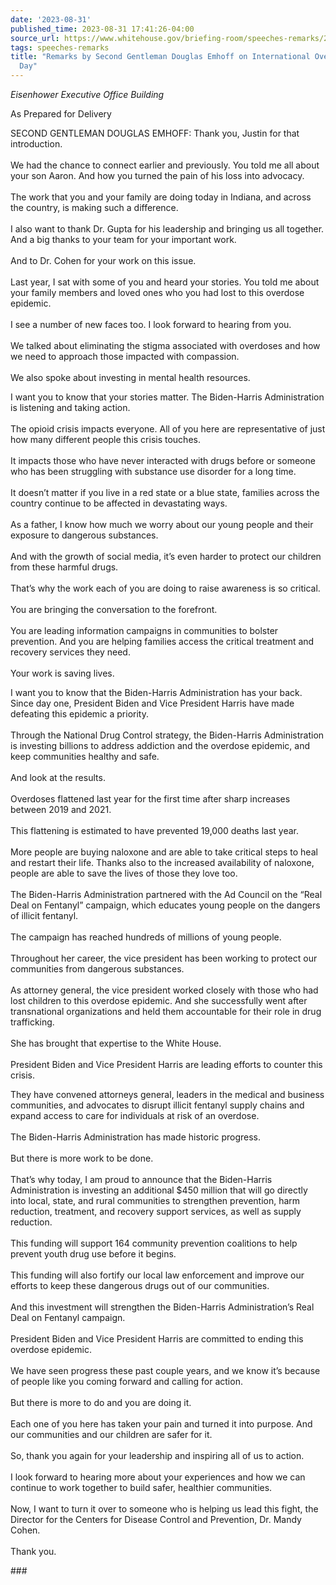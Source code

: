 ```yaml
---
date: '2023-08-31'
published_time: 2023-08-31 17:41:26-04:00
source_url: https://www.whitehouse.gov/briefing-room/speeches-remarks/2023/08/31/remarks-by-second-gentleman-douglas-emhoff-on-international-overdose-awareness-day/
tags: speeches-remarks
title: "Remarks by Second Gentleman Douglas Emhoff on International Overdose Awareness\_\
  Day"
---
```

 
*Eisenhower Executive Office Building*  
  
As Prepared for Delivery

SECOND GENTLEMAN DOUGLAS EMHOFF: Thank you, Justin for that
introduction.  
   
We had the chance to connect earlier and previously. You told me all
about your son Aaron. And how you turned the pain of his loss into
advocacy.  
   
The work that you and your family are doing today in Indiana, and across
the country, is making such a difference.  
   
I also want to thank Dr. Gupta for his leadership and bringing us all
together. And a big thanks to your team for your important work.  
   
And to Dr. Cohen for your work on this issue.  
   
Last year, I sat with some of you and heard your stories. You told me
about your family members and loved ones who you had lost to this
overdose epidemic.  
   
I see a number of new faces too. I look forward to hearing from you.  
   
We talked about eliminating the stigma associated with overdoses and how
we need to approach those impacted with compassion.  
   
We also spoke about investing in mental health resources.  
  
I want you to know that your stories matter. The Biden-Harris
Administration is listening and taking action.  
   
The opioid crisis impacts everyone. All of you here are representative
of just how many different people this crisis touches.  
   
It impacts those who have never interacted with drugs before or someone
who has been struggling with substance use disorder for a long time.  
   
It doesn’t matter if you live in a red state or a blue state, families
across the country continue to be affected in devastating ways.  
   
As a father, I know how much we worry about our young people and their
exposure to dangerous substances.  
   
And with the growth of social media, it’s even harder to protect our
children from these harmful drugs.  
   
That’s why the work each of you are doing to raise awareness is so
critical.  
   
You are bringing the conversation to the forefront.  
   
You are leading information campaigns in communities to bolster
prevention. And you are helping families access the critical treatment
and recovery services they need.  
   
Your work is saving lives.  
  
I want you to know that the Biden-Harris Administration has your back.
Since day one, President Biden and Vice President Harris have made
defeating this epidemic a priority.  
   
Through the National Drug Control strategy, the Biden-Harris
Administration is investing billions to address addiction and the
overdose epidemic, and keep communities healthy and safe.  
   
And look at the results.  
   
Overdoses flattened last year for the first time after sharp increases
between 2019 and 2021.  
   
This flattening is estimated to have prevented 19,000 deaths last
year.  
   
More people are buying naloxone and are able to take critical steps to
heal and restart their life. Thanks also to the increased availability
of naloxone, people are able to save the lives of those they love
too.   
   
The Biden-Harris Administration partnered with the Ad Council on the
“Real Deal on Fentanyl” campaign, which educates young people on the
dangers of illicit fentanyl.  
   
The campaign has reached hundreds of millions of young people.  
   
Throughout her career, the vice president has been working to protect
our communities from dangerous substances.   
   
As attorney general, the vice president worked closely with those who
had lost children to this overdose epidemic. And she successfully went
after transnational organizations and held them accountable for their
role in drug trafficking.  
   
She has brought that expertise to the White House.  
   
President Biden and Vice President Harris are leading efforts to counter
this crisis.  
  
They have convened attorneys general, leaders in the medical and
business communities, and advocates to disrupt illicit fentanyl supply
chains and expand access to care for individuals at risk of an
overdose.  
   
The Biden-Harris Administration has made historic progress.  
   
But there is more work to be done.  
   
That’s why today, I am proud to announce that the Biden-Harris
Administration is investing an additional $450 million that will go
directly into local, state, and rural communities to strengthen
prevention, harm reduction, treatment, and recovery support services, as
well as supply reduction.  
   
This funding will support 164 community prevention coalitions to help
prevent youth drug use before it begins.  
   
This funding will also fortify our local law enforcement and improve our
efforts to keep these dangerous drugs out of our communities.  
   
And this investment will strengthen the Biden-Harris Administration’s
Real Deal on Fentanyl campaign.  
   
President Biden and Vice President Harris are committed to ending this
overdose epidemic.  
   
We have seen progress these past couple years, and we know it’s because
of people like you coming forward and calling for action.  
   
But there is more to do and you are doing it.  
   
Each one of you here has taken your pain and turned it into purpose. And
our communities and our children are safer for it.  
   
So, thank you again for your leadership and inspiring all of us to
action.  
   
I look forward to hearing more about your experiences and how we can
continue to work together to build safer, healthier communities.  
   
Now, I want to turn it over to someone who is helping us lead this
fight, the Director for the Centers for Disease Control and Prevention,
Dr. Mandy Cohen.  
   
Thank you.

\###
